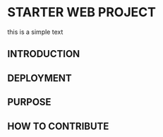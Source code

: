 # STARTER WEB PROJECT

this is a simple text
 
## INTRODUCTION
## DEPLOYMENT
## PURPOSE

## HOW TO CONTRIBUTE